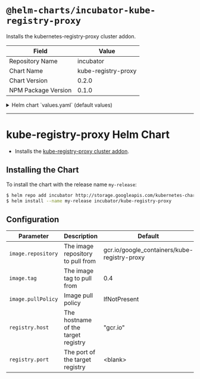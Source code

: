 # `@helm-charts/incubator-kube-registry-proxy`

Installs the kubernetes-registry-proxy cluster addon.

| Field               | Value               |
| ------------------- | ------------------- |
| Repository Name     | incubator           |
| Chart Name          | kube-registry-proxy |
| Chart Version       | 0.2.0               |
| NPM Package Version | 0.1.0               |

<details>

<summary>Helm chart `values.yaml` (default values)</summary>

```yaml
image:
  repository: gcr.io/google_containers/kube-registry-proxy
  tag: 0.4
  pullPolicy: IfNotPresent

registry:
  host: 'gcr.io'
  port: ''
```

</details>

---

# kube-registry-proxy Helm Chart

- Installs the [kube-registry-proxy cluster addon](https://github.com/kubernetes/kubernetes/tree/master/cluster/addons/registry).

## Installing the Chart

To install the chart with the release name `my-release`:

```bash
$ helm repo add incubator http://storage.googleapis.com/kubernetes-charts-incubator
$ helm install --name my-release incubator/kube-registry-proxy
```

## Configuration

| Parameter          | Description                         | Default                                      |
| ------------------ | ----------------------------------- | -------------------------------------------- |
| `image.repository` | The image repository to pull from   | gcr.io/google_containers/kube-registry-proxy |
| `image.tag`        | The image tag to pull from          | 0.4                                          |
| `image.pullPolicy` | Image pull policy                   | IfNotPresent                                 |
| `registry.host`    | The hostname of the target registry | "gcr.io"                                     |
| `registry.port`    | The port of the target registry     | \<blank>                                     |
